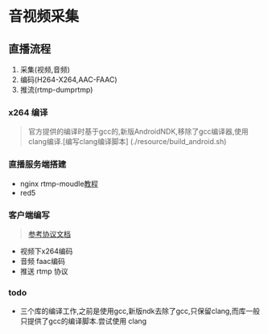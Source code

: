 # 音视频采集
## 直播流程
1. 采集(视频,音频)
2. 编码(H264-X264,AAC-FAAC)
3. 推流(rtmp-dumprtmp)

### x264 编译
> 官方提供的编译时基于gcc的,新版AndroidNDK,移除了gcc编译器,使用clang编译.[编写clang编译脚本]
(./resource/build_android.sh)

### 直播服务端搭建
* nginx rtmp-moudle[教程](https://www.jianshu.com/p/4ed63b041bd9)
* red5

### 客户端编写
>  [参考协议文档](resource/H264直播总结.docx)
* 视频下x264编码
* 音频 faac编码
* 推送 rtmp 协议


### todo
* 三个库的编译工作,之前是使用gcc,新版ndk去除了gcc,只保留clang,而库一般只提供了gcc的编译脚本.尝试使用
clang